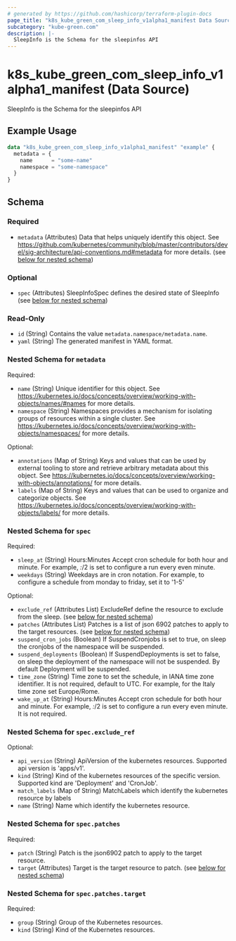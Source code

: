 ```yaml
---
# generated by https://github.com/hashicorp/terraform-plugin-docs
page_title: "k8s_kube_green_com_sleep_info_v1alpha1_manifest Data Source - terraform-provider-k8s"
subcategory: "kube-green.com"
description: |-
  SleepInfo is the Schema for the sleepinfos API
---
```


# k8s_kube_green_com_sleep_info_v1alpha1_manifest (Data Source)

SleepInfo is the Schema for the sleepinfos API

## Example Usage

```terraform
data "k8s_kube_green_com_sleep_info_v1alpha1_manifest" "example" {
  metadata = {
    name      = "some-name"
    namespace = "some-namespace"
  }
}
```

<!-- schema generated by tfplugindocs -->
## Schema

### Required

- `metadata` (Attributes) Data that helps uniquely identify this object. See https://github.com/kubernetes/community/blob/master/contributors/devel/sig-architecture/api-conventions.md#metadata for more details. (see [below for nested schema](#nestedatt--metadata))

### Optional

- `spec` (Attributes) SleepInfoSpec defines the desired state of SleepInfo (see [below for nested schema](#nestedatt--spec))

### Read-Only

- `id` (String) Contains the value `metadata.namespace/metadata.name`.
- `yaml` (String) The generated manifest in YAML format.

<a id="nestedatt--metadata"></a>
### Nested Schema for `metadata`

Required:

- `name` (String) Unique identifier for this object. See https://kubernetes.io/docs/concepts/overview/working-with-objects/names/#names for more details.
- `namespace` (String) Namespaces provides a mechanism for isolating groups of resources within a single cluster. See https://kubernetes.io/docs/concepts/overview/working-with-objects/namespaces/ for more details.

Optional:

- `annotations` (Map of String) Keys and values that can be used by external tooling to store and retrieve arbitrary metadata about this object. See https://kubernetes.io/docs/concepts/overview/working-with-objects/annotations/ for more details.
- `labels` (Map of String) Keys and values that can be used to organize and categorize objects. See https://kubernetes.io/docs/concepts/overview/working-with-objects/labels/ for more details.


<a id="nestedatt--spec"></a>
### Nested Schema for `spec`

Required:

- `sleep_at` (String) Hours:Minutes  Accept cron schedule for both hour and minute. For example, *:*/2 is set to configure a run every even minute.
- `weekdays` (String) Weekdays are in cron notation.  For example, to configure a schedule from monday to friday, set it to '1-5'

Optional:

- `exclude_ref` (Attributes List) ExcludeRef define the resource to exclude from the sleep. (see [below for nested schema](#nestedatt--spec--exclude_ref))
- `patches` (Attributes List) Patches is a list of json 6902 patches to apply to the target resources. (see [below for nested schema](#nestedatt--spec--patches))
- `suspend_cron_jobs` (Boolean) If SuspendCronjobs is set to true, on sleep the cronjobs of the namespace will be suspended.
- `suspend_deployments` (Boolean) If SuspendDeployments is set to false, on sleep the deployment of the namespace will not be suspended. By default Deployment will be suspended.
- `time_zone` (String) Time zone to set the schedule, in IANA time zone identifier. It is not required, default to UTC. For example, for the Italy time zone set Europe/Rome.
- `wake_up_at` (String) Hours:Minutes  Accept cron schedule for both hour and minute. For example, *:*/2 is set to configure a run every even minute. It is not required.

<a id="nestedatt--spec--exclude_ref"></a>
### Nested Schema for `spec.exclude_ref`

Optional:

- `api_version` (String) ApiVersion of the kubernetes resources. Supported api version is 'apps/v1'.
- `kind` (String) Kind of the kubernetes resources of the specific version. Supported kind are 'Deployment' and 'CronJob'.
- `match_labels` (Map of String) MatchLabels which identify the kubernetes resource by labels
- `name` (String) Name which identify the kubernetes resource.


<a id="nestedatt--spec--patches"></a>
### Nested Schema for `spec.patches`

Required:

- `patch` (String) Patch is the json6902 patch to apply to the target resource.
- `target` (Attributes) Target is the target resource to patch. (see [below for nested schema](#nestedatt--spec--patches--target))

<a id="nestedatt--spec--patches--target"></a>
### Nested Schema for `spec.patches.target`

Required:

- `group` (String) Group of the Kubernetes resources.
- `kind` (String) Kind of the Kubernetes resources.
